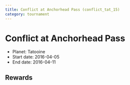 ```yaml
---
title: Conflict at Anchorhead Pass (conflict_tat_15)
category: tournament
---
```

# Conflict at Anchorhead Pass

  * Planet: Tatooine
  * Start date: 2016-04-05
  * End date: 2016-04-11

## Rewards

